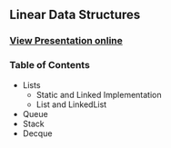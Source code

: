 ## Linear Data Structures
### [View Presentation online](https://rawgit.com/TelerikAcademy/SchoolAcademy/master/2015-12-Java-Data-Structures-Algorithms-and-testing/03.%20Linear-data-structures/slides/index.html)
### Table of Contents

- Lists
  - Static and Linked Implementation
  - List<T> and LinkedList<T>
- Queue<T>
- Stack<T>
- Decque